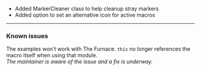 - Added MarkerCleaner class to help cleanup stray markers
- Added option to set an alternative icon for active macros

---

### Known issues
The examples won't work with The Furnace. `this` no longer references the macro itself when using that module.  
*The maintainer is aware of the issue and a fix is underway.*
